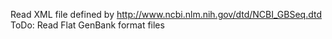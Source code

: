 Read XML file defined by http://www.ncbi.nlm.nih.gov/dtd/NCBI_GBSeq.dtd
ToDo: Read Flat GenBank format files
